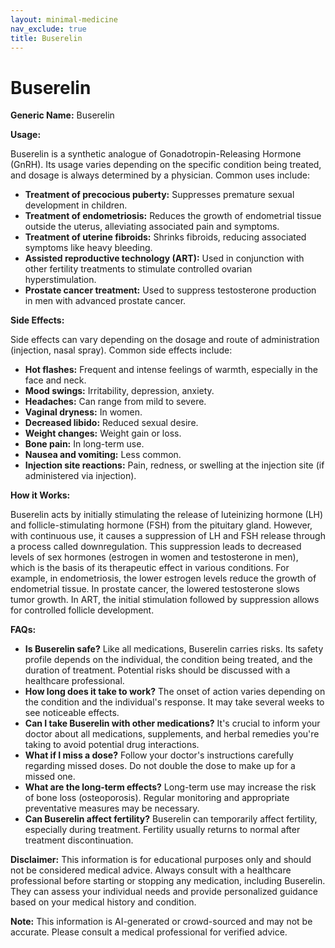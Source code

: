```yaml
---
layout: minimal-medicine
nav_exclude: true
title: Buserelin
---
```


# Buserelin

**Generic Name:** Buserelin

**Usage:**

Buserelin is a synthetic analogue of Gonadotropin-Releasing Hormone (GnRH).  Its usage varies depending on the specific condition being treated, and dosage is always determined by a physician. Common uses include:

* **Treatment of precocious puberty:**  Suppresses premature sexual development in children.
* **Treatment of endometriosis:** Reduces the growth of endometrial tissue outside the uterus, alleviating associated pain and symptoms.
* **Treatment of uterine fibroids:** Shrinks fibroids, reducing associated symptoms like heavy bleeding.
* **Assisted reproductive technology (ART):** Used in conjunction with other fertility treatments to stimulate controlled ovarian hyperstimulation.
* **Prostate cancer treatment:** Used to suppress testosterone production in men with advanced prostate cancer.


**Side Effects:**

Side effects can vary depending on the dosage and route of administration (injection, nasal spray). Common side effects include:

* **Hot flashes:**  Frequent and intense feelings of warmth, especially in the face and neck.
* **Mood swings:** Irritability, depression, anxiety.
* **Headaches:**  Can range from mild to severe.
* **Vaginal dryness:** In women.
* **Decreased libido:** Reduced sexual desire.
* **Weight changes:** Weight gain or loss.
* **Bone pain:** In long-term use.
* **Nausea and vomiting:** Less common.
* **Injection site reactions:** Pain, redness, or swelling at the injection site (if administered via injection).


**How it Works:**

Buserelin acts by initially stimulating the release of luteinizing hormone (LH) and follicle-stimulating hormone (FSH) from the pituitary gland. However, with continuous use, it causes a suppression of LH and FSH release through a process called downregulation.  This suppression leads to decreased levels of sex hormones (estrogen in women and testosterone in men), which is the basis of its therapeutic effect in various conditions. For example, in endometriosis, the lower estrogen levels reduce the growth of endometrial tissue.  In prostate cancer, the lowered testosterone slows tumor growth.  In ART, the initial stimulation followed by suppression allows for controlled follicle development.

**FAQs:**

* **Is Buserelin safe?**  Like all medications, Buserelin carries risks.  Its safety profile depends on the individual, the condition being treated, and the duration of treatment.  Potential risks should be discussed with a healthcare professional.
* **How long does it take to work?** The onset of action varies depending on the condition and the individual's response.  It may take several weeks to see noticeable effects.
* **Can I take Buserelin with other medications?**  It's crucial to inform your doctor about all medications, supplements, and herbal remedies you're taking to avoid potential drug interactions.
* **What if I miss a dose?**  Follow your doctor's instructions carefully regarding missed doses.  Do not double the dose to make up for a missed one.
* **What are the long-term effects?** Long-term use may increase the risk of bone loss (osteoporosis). Regular monitoring and appropriate preventative measures may be necessary.
* **Can Buserelin affect fertility?**  Buserelin can temporarily affect fertility, especially during treatment. Fertility usually returns to normal after treatment discontinuation.


**Disclaimer:** This information is for educational purposes only and should not be considered medical advice.  Always consult with a healthcare professional before starting or stopping any medication, including Buserelin.  They can assess your individual needs and provide personalized guidance based on your medical history and condition.


**Note:** This information is AI-generated or crowd-sourced and may not be accurate. Please consult a medical professional for verified advice.